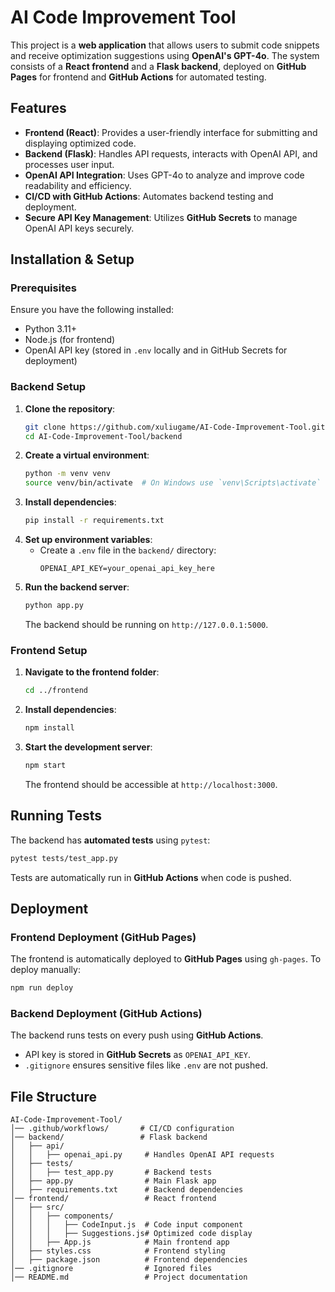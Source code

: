 # AI Code Improvement Tool

This project is a **web application** that allows users to submit code snippets and receive optimization suggestions using **OpenAI's GPT-4o**. The system consists of a **React frontend** and a **Flask backend**, deployed on **GitHub Pages** for frontend and **GitHub Actions** for automated testing.

## Features

- **Frontend (React)**: Provides a user-friendly interface for submitting and displaying optimized code.
- **Backend (Flask)**: Handles API requests, interacts with OpenAI API, and processes user input.
- **OpenAI API Integration**: Uses GPT-4o to analyze and improve code readability and efficiency.
- **CI/CD with GitHub Actions**: Automates backend testing and deployment.
- **Secure API Key Management**: Utilizes **GitHub Secrets** to manage OpenAI API keys securely.

## Installation & Setup

### Prerequisites

Ensure you have the following installed:

- Python 3.11+
- Node.js (for frontend)
- OpenAI API key (stored in `.env` locally and in GitHub Secrets for deployment)

### Backend Setup

1. **Clone the repository**:
   ```bash
   git clone https://github.com/xuliugame/AI-Code-Improvement-Tool.git
   cd AI-Code-Improvement-Tool/backend
   ```
2. **Create a virtual environment**:
   ```bash
   python -m venv venv
   source venv/bin/activate  # On Windows use `venv\Scripts\activate`
   ```
3. **Install dependencies**:
   ```bash
   pip install -r requirements.txt
   ```
4. **Set up environment variables**:
   - Create a `.env` file in the `backend/` directory:
     ```env
     OPENAI_API_KEY=your_openai_api_key_here
     ```
5. **Run the backend server**:
   ```bash
   python app.py
   ```
   The backend should be running on `http://127.0.0.1:5000`.

### Frontend Setup

1. **Navigate to the frontend folder**:
   ```bash
   cd ../frontend
   ```
2. **Install dependencies**:
   ```bash
   npm install
   ```
3. **Start the development server**:
   ```bash
   npm start
   ```
   The frontend should be accessible at `http://localhost:3000`.

## Running Tests

The backend has **automated tests** using `pytest`:

```bash
pytest tests/test_app.py
```

Tests are automatically run in **GitHub Actions** when code is pushed.

## Deployment

### Frontend Deployment (GitHub Pages)

The frontend is automatically deployed to **GitHub Pages** using `gh-pages`. To deploy manually:

```bash
npm run deploy
```

### Backend Deployment (GitHub Actions)

The backend runs tests on every push using **GitHub Actions**.

- API key is stored in **GitHub Secrets** as `OPENAI_API_KEY`.
- `.gitignore` ensures sensitive files like `.env` are not pushed.

## File Structure

```
AI-Code-Improvement-Tool/
│── .github/workflows/       # CI/CD configuration
│── backend/                 # Flask backend
│   ├── api/
│   │   ├── openai_api.py     # Handles OpenAI API requests
│   ├── tests/
│   │   ├── test_app.py       # Backend tests
│   ├── app.py                # Main Flask app
│   ├── requirements.txt      # Backend dependencies
│── frontend/                 # React frontend
│   ├── src/
│   │   ├── components/
│   │   │   ├── CodeInput.js  # Code input component
│   │   │   ├── Suggestions.js# Optimized code display
│   │   ├── App.js            # Main frontend app
│   ├── styles.css            # Frontend styling
│   ├── package.json          # Frontend dependencies
│── .gitignore                # Ignored files
│── README.md                 # Project documentation





